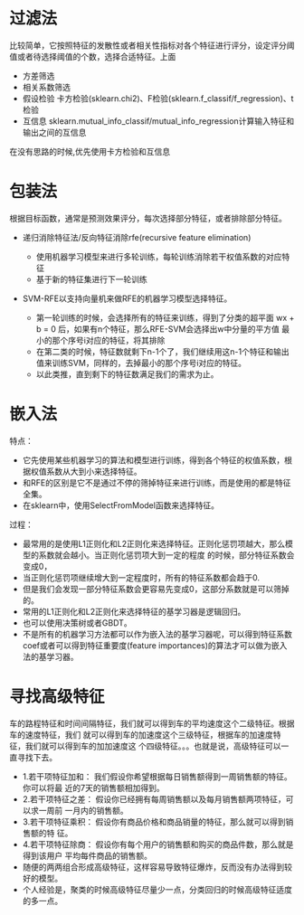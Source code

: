 # 过滤法
比较简单，它按照特征的发散性或者相关性指标对各个特征进行评分，设定评分阈值或者待选择阈值的个数，选择合适特征。上面
- 方差筛选
- 相关系数筛选
- 假设检验 卡方检验(sklearn.chi2)、F检验(sklearn.f_classif/f_regression)、t检验
- 互信息 sklearn.mutual_info_classif/mutual_info_regression计算输入特征和输出之间的互信息  

在没有思路的时候,优先使用卡方检验和互信息
# 包装法 
根据目标函数，通常是预测效果评分，每次选择部分特征，或者排除部分特征。
- 递归消除特征法/反向特征消除rfe(recursive feature elimination) 
   - 使用机器学习模型来进行多轮训练，每轮训练消除若干权值系数的对应特征
   - 基于新的特征集进行下一轮训练
   
- SVM-RFE以支持向量机来做RFE的机器学习模型选择特征。
   - 第一轮训练的时候，会选择所有的特征来训练，得到了分类的超平面 wx + b = 0 后，如果有n个特征，那么RFE-SVM会选择出w中分量的平方值
最小的那个序号i对应的特征，将其排除
   - 在第二类的时候，特征数就剩下n-1个了，我们继续用这n-1个特征和输出值来训练SVM，同样的，去掉最小的那个序号i对应的特征。
   - 以此类推，直到剩下的特征数满足我们的需求为止。
# 嵌入法
特点： 
- 它先使用某些机器学习的算法和模型进行训练，得到各个特征的权值系数，根据权值系数从大到小来选择特征。
- 和RFE的区别是它不是通过不停的筛掉特征来进行训练，而是使用的都是特征全集。
- 在sklearn中，使用SelectFromModel函数来选择特征。

过程：
- 最常用的是使用L1正则化和L2正则化来选择特征。正则化惩罚项越大，那么模型的系数就会越小。当正则化惩罚项大到一定的程度
的时候，部分特征系数会变成0，
- 当正则化惩罚项继续增大到一定程度时，所有的特征系数都会趋于0. 
- 但是我们会发现一部分特征系数会更容易先变成0，这部分系数就是可以筛掉的。
- 常用的L1正则化和L2正则化来选择特征的基学习器是逻辑回归。
- 也可以使用决策树或者GBDT。
- 不是所有的机器学习方法都可以作为嵌入法的基学习器呢，可以得到特征系数coef或者可以得到特征重要度(feature
importances)的算法才可以做为嵌入法的基学习器。

# 寻找高级特征
车的路程特征和时间间隔特征，我们就可以得到车的平均速度这个二级特征。根据车的速度特征，我们
就可以得到车的加速度这个三级特征，根据车的加速度特征，我们就可以得到车的加加速度这
个四级特征。。。也就是说，高级特征可以一直寻找下去。
- 1.若干项特征加和： 我们假设你希望根据每日销售额得到一周销售额的特征。你可以将最
近的7天的销售额相加得到。
- 2.若干项特征之差： 假设你已经拥有每周销售额以及每月销售额两项特征，可以求一周前
一月内的销售额。
- 3.若干项特征乘积： 假设你有商品价格和商品销量的特征，那么就可以得到销售额的特
征。
- 4.若干项特征除商： 假设你有每个用户的销售额和购买的商品件数，那么就是得到该用户
平均每件商品的销售额。
- 随便的两两组合形成高级特征，这样容易导致特征爆炸，反而没有办法得到较好的模型。
- 个人经验是，聚类的时候高级特征尽量少一点，分类回归的时候高级特征适度的多一点。
